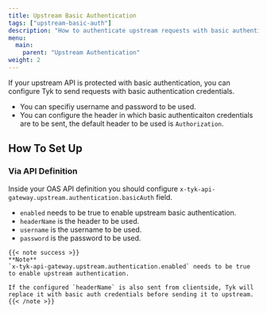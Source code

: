 ```yaml
---
title: Upstream Basic Authentication
tags: ["upstream-basic-auth"]
description: "How to authenticate upstream requests with basic authentication"
menu:
  main:
    parent: "Upstream Authentication"
weight: 2
---
```


If your upstream API is protected with basic authentication, you can configure Tyk to send requests with basic authentication credentials.

- You can specifiy username and password to be used. 
- You can configure the header in which basic authenticaiton credentials are to be sent, the default header to be used is `Authorization`. 


## How To Set Up

### Via API Definition

Inside your OAS API definition you should configure `x-tyk-api-gateway.upstream.authentication.basicAuth` field.
- `enabled` needs to be true to enable upstream basic authentication.
- `headerName` is the header to be used.
- `username` is the username to be used.
- `password` is the password to be used.

```
{{< note success >}}
**Note**
`x-tyk-api-gateway.upstream.authentication.enabled` needs to be true to enable upstream authentication.

If the configured `headerName` is also sent from clientside, Tyk will replace it with basic auth credentials before sending it to upstream.
{{< /note >}}
```
